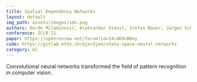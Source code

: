 ```yaml
---
title: Spatial Dependency Networks
layout: default
img_path: assets/images/sdn.png
authors: Đorđe Miladinović, Aleksandar Stanić, Stefan Bauer, Jürgen Schmidhuber, Joachim M. Buhmann
conference: ICLR'21
paper: https://openreview.net/forum?id=I4c4K9vBNny
code: https://gitlab.ethz.ch/djordjem/state-space-neural-networks
category: ml
---
```


Convolutional neural networks transformed the field of pattern recognition in computer vision.